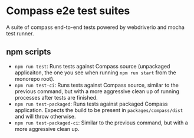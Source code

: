 # Compass e2e test suites

A suite of compass end-to-end tests powered by webdriverio and mocha test runner.

## npm scripts

- `npm run test`: Runs tests against Compass source (unpackaged applicaiton, the one you see when running `npm run start` from the monorepo root).
- `npm run test-ci`: Runs tests against Compass source, similar to the previous command, but with a more aggressive clean up of running processes after tests are finished.
- `npm run test-packaged`: Runs tests against packaged Compass application. Expects the build to be present in `packages/compass/dist` and will throw otherwise.
- `npm run test-packaged-ci`: Similar to the previous command, but with a more aggressive clean up.
